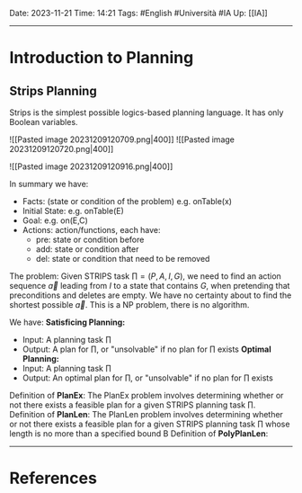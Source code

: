 Date: 2023-11-21
Time: 14:21
Tags: #English #Università #IA 
Up: [[IA]]

---
# Introduction to Planning

## Strips Planning

Strips is the simplest possible logics-based planning language. It has only Boolean variables.

![[Pasted image 20231209120709.png|400]]
![[Pasted image 20231209120720.png|400]]

![[Pasted image 20231209120916.png|400]]

In summary we have:
- Facts: (state or condition of the problem) e.g. onTable(x)
- Initial State: e.g. onTable(E)
- Goal: e.g. on(E,C)
- Actions: action/functions, each have:
	- pre: state or condition before
	- add: state or condition after
	- del: state or condition that need to be removed

The problem:
Given STRIPS task $\prod = (P,A,I,G)$, we need to find an action sequence $\vec{a}$ leading from $I$ to a state that contains $G$, when pretending that preconditions and deletes are empty. We have no certainty about to find the shortest possible $\vec{a}$. This is a NP problem, there is no algorithm. 

We have:
**Satisficing Planning:**
- Input: A planning task $\prod$
- Output: A plan for $\prod$, or "unsolvable" if no plan for $\prod$ exists
**Optimal Planning:**
- Input: A planning task $\prod$
- Output: An optimal plan for $\prod$, or "unsolvable" if no plan for $\prod$ exists

Definition of **PlanEx**:
	The PlanEx problem involves determining whether or not there exists a feasible plan for a given STRIPS planning task $\prod$.
Definition of **PlanLen**:
	The PlanLen problem involves determining whether or not there exists a feasible plan for a given STRIPS planning task $\prod$ whose length is no more than a specified bound B
Definition of **PolyPlanLen**:



---
# References
